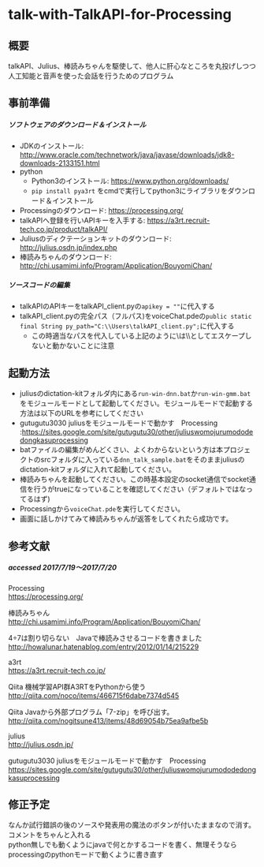 # talk-with-TalkAPI-for-Processing

## 概要

talkAPI、Julius、棒読みちゃんを駆使して、他人に肝心なところを丸投げしつつ人工知能と音声を使った会話を行うためのプログラム

## 事前準備

##### ソフトウェアのダウンロード＆インストール
- JDKのインストール:  http://www.oracle.com/technetwork/java/javase/downloads/jdk8-downloads-2133151.html
- python
  -   Python3のインストール:  https://www.python.org/downloads/
  -  `pip install pya3rt` をcmdで実行してpython3にライブラリをダウンロード＆インストール
- Processingのダウンロード:  https://processing.org/
- talkAPIへ登録を行いAPIキーを入手する:  https://a3rt.recruit-tech.co.jp/product/talkAPI/
- Juliusのディクテーションキットのダウンロード:  http://julius.osdn.jp/index.php
- 棒読みちゃんのダウンロード:  http://chi.usamimi.info/Program/Application/BouyomiChan/

##### ソースコードの編集
- talkAPIのAPIキーをtalkAPI_client.pyの`apikey = ""`に代入する
- talkAPI_client.pyの完全パス（フルパス)をvoiceChat.pdeの`public static final String py_path="C:\\Users\talkAPI_client.py";`に代入する  
  - この時適当なパスを代入している上記のように\は\\\としてエスケープしないと動かないことに注意 

## 起動方法
- juliusのdictation-kitフォルダ内にある`run-win-dnn.bat`か`run-win-gmm.bat`をモジュールモードとして起動してください。モジュールモードで起動する方法は以下のURLを参考にしてください
 - gutugutu3030 juliusをモジュールモードで動かす　Processing  :https://sites.google.com/site/gutugutu30/other/juliuswomojurumododedongkasuprocessing
 - batファイルの編集がめんどくさい、よくわからないという方は本プロジェクトのsrcフォルダに入っている`dnn_talk_sample.bat`をそのままjuliusのdictation-kitフォルダに入れて起動してください。
 - 棒読みちゃんを起動してください。この時基本設定のsocket通信でsocket通信を行うがtrueになっていることを確認してください（デフォルトではなってるはず)
 - Processingから`voiceChat.pde`を実行してください。
 - 画面に話しかけてみて棒読みちゃんが返答をしてくれたら成功です。 

## 参考文献  
#####  accessed 2017/7/19～2017/7/20


Processing  
https://processing.org/

棒読みちゃん  
http://chi.usamimi.info/Program/Application/BouyomiChan/

4÷7は割り切らない　Javaで棒読みさせるコードを書きました  
http://howalunar.hatenablog.com/entry/2012/01/14/215229

a3rt  
https://a3rt.recruit-tech.co.jp/

Qiita 機械学習API群A3RTをPythonから使う  
http://qiita.com/noco/items/466715f6dabe7374d545

Qiita Javaから外部プログラム「7-zip」を呼び出す。  
http://qiita.com/nogitsune413/items/48d69054b75ea9afbe5b

julius  
http://julius.osdn.jp/

gutugutu3030 juliusをモジュールモードで動かす　Processing  
https://sites.google.com/site/gutugutu30/other/juliuswomojurumododedongkasuprocessing

## 修正予定
なんか試行錯誤の後のソースや発表用の魔法のボタンが付いたままなので消す。  
コメントをちゃんと入れる  
python無しでも動くようにjavaで何とかするコードを書く、無理そうならprocessingのpythonモードで動くように書き直す  
